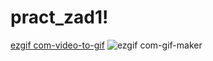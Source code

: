 # pract_zad1!
[ezgif com-video-to-gif](https://user-images.githubusercontent.com/100849703/201531769-8af05f97-beca-4e86-a543-24f66ee7019c.gif)
![ezgif com-gif-maker](https://user-images.githubusercontent.com/100849703/201531770-d8662764-5626-4357-ad24-42238a10bd40.gif)
